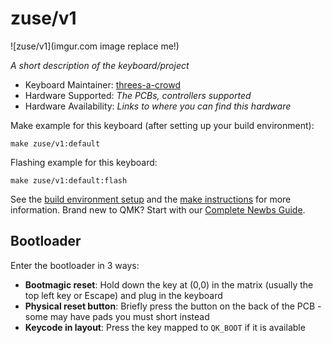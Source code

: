 # zuse/v1

![zuse/v1](imgur.com image replace me!)

*A short description of the keyboard/project*

* Keyboard Maintainer: [threes-a-crowd](https://github.com/threes-a-crowd)
* Hardware Supported: *The PCBs, controllers supported*
* Hardware Availability: *Links to where you can find this hardware*

Make example for this keyboard (after setting up your build environment):

    make zuse/v1:default

Flashing example for this keyboard:

    make zuse/v1:default:flash

See the [build environment setup](https://docs.qmk.fm/#/getting_started_build_tools) and the [make instructions](https://docs.qmk.fm/#/getting_started_make_guide) for more information. Brand new to QMK? Start with our [Complete Newbs Guide](https://docs.qmk.fm/#/newbs).

## Bootloader

Enter the bootloader in 3 ways:

* **Bootmagic reset**: Hold down the key at (0,0) in the matrix (usually the top left key or Escape) and plug in the keyboard
* **Physical reset button**: Briefly press the button on the back of the PCB - some may have pads you must short instead
* **Keycode in layout**: Press the key mapped to `QK_BOOT` if it is available
